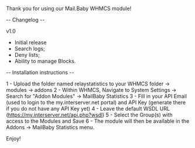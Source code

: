 Thank you for using our Mail.Baby WHMCS module!

-- Changelog --

v1.0

 - Initial release
 - Search logs;
 - Deny lists;
 - Ability to manage Blocks.

-- Installation instructions --

 1 - Upload the folder named relaystatistics to your WHMCS folder -> modules -> addons
 2 - Within WHMCS, Navigate to System Settings -> Search for "Addon Modules" -> MailBaby Statistics
 3 - Fill in your API Email (used to login to the my.interserver.net portal) and API Key (generate there if you do not have any API Key yet)
 4 - Leave the default WSDL URL (https://my.interserver.net/api.php?wsdl)
 5 - Select the Group(s) with access to the Modules and Save
 6 - The module will then be available in the Addons -> MailBaby Statistics menu.

Enjoy!
